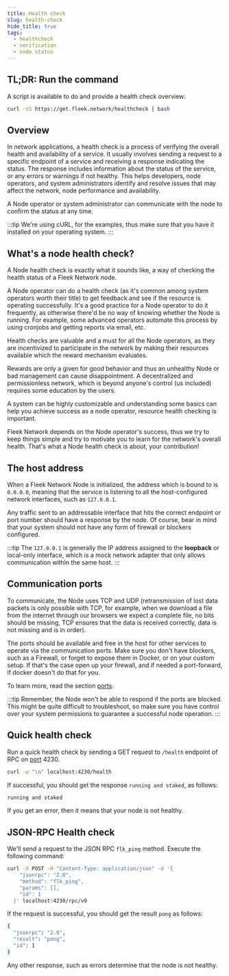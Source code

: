 ```yaml
---
title: Health check
slug: health-check
hide_title: true
tags:
  - healthcheck
  - verification
  - node status
---
```


## TL;DR: Run the command

A script is available to do and provide a health check overview:

```sh
curl -sS https://get.fleek.network/healthcheck | bash
```

## Overview

In network applications, a health check is a process of verifying the overall health and availability of a service. It usually involves sending a request to a specific endpoint of a service and receiving a response indicating the status. The response includes information about the status of the service, or any errors or warnings if not healthy. This helps developers, node operators, and system administrators identify and resolve issues that may affect the network, node performance and availability.

A Node operator or system administrator can communicate with the node to confirm the status at any time.

:::tip
We're using cURL, for the examples, thus make sure that you have it installed on your operating system.
:::

## What's a node health check?

A Node health check is exactly what it sounds like, a way of checking the health status of a Fleek Network node.

A Node operator can do a health check (as it's common among system operators worth their title) to get feedback and see if the resource is operating successfully. It's a good practice for a Node operator to do it frequently, as otherwise there'd be no way of knowing whether the Node is running. For example, some advanced operators automate this process by using cronjobs and getting reports via email, etc.

Health checks are valuable and a must for all the Node operators, as they are incentivized to participate in the network by making their resources available which the reward mechanism evaluates.

Rewards are only a given for good behavior and thus an unhealthy Node or bad management can cause disappointment. A decentralized and permissionless network, which is beyond anyone's control (us included) requires some education by the users.

A system can be highly customizable and understanding some basics can help you achieve success as a node operator, resource health checking is important.

Fleek Network depends on the Node operator's success, thus we try to keep things simple and try to motivate you to learn for the network's overall health. That's what a Node health check is about, your contribution!

## The host address

When a Fleek Network Node is initialized, the address which is bound to is `0.0.0.0`, meaning that the service is listening to all the host-configured network interfaces, such as `127.0.0.1`.

Any traffic sent to an addressable interface that hits the correct endpoint or port number should have a response by the node. Of course, bear in mind that your system should not have any form of firewall or blockers configured.

:::tip
The `127.0.0.1` is generally the IP address assigned to the **loopback** or local-only interface, which is a mock network adapter that only allows communication within the same host.
:::

## Communication ports

To communicate, the Node uses TCP and UDP (retransmission of lost data packets is only possible with TCP, for example, when we download a file from the internet through our browsers we expect a complete file, no bits should be missing, TCP ensures that the data is received correctly, data is not missing and is in order).

The ports should be available and free in the host for other services to operate via the communication ports. Make sure you don't have blockers, such as a Firewall, or forget to expose them in Docker, or on your custom setup. If that's the case open up your firewall, and if needed a port-forward, if docker doesn't do that for you.

To learn more, read the section [ports](/docs/node/requirements#ports).

:::tip
Remember, the Node won't be able to respond if the ports are blocked. This might be quite difficult to troubleshoot, so make sure you have control over your system permissions to guarantee a successful node operation.
:::

## Quick health check

Run a quick health check by sending a GET request to `/health` endpoint of RPC on [port](/docs/node/requirements#ports) 4230.

```sh
curl -w "\n" localhost:4230/health
```

If successful, you should get the response `running and staked`, as follows:

```sh
running and staked
```

If you get an error, then it means that your node is not healthy.

## JSON-RPC Health check

We'll send a request to the JSON RPC `flk_ping` method. Execute the following command:

```sh
curl -X POST -H "Content-Type: application/json" -d '{
    "jsonrpc": "2.0",
    "method": "flk_ping",
    "params": [],
    "id": 1
  }' localhost:4230/rpc/v0
```

If the request is successful, you should get the result `pong` as follows:

```sh
{
  "jsonrpc": "2.0",
  "result": "pong",
  "id": 1
}
```

Any other response, such as errors determine that the node is not healthy.
